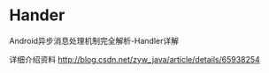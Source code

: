 # Hander
Android异步消息处理机制完全解析-Handler详解

详细介绍资料 http://blog.csdn.net/zyw_java/article/details/65938254
